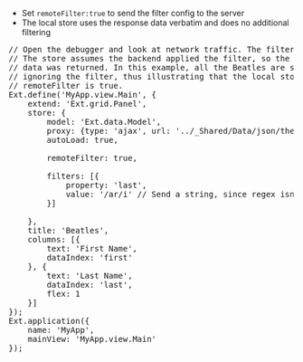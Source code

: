- Set <code>remoteFilter:true</code> to send the filter config to the server
- The local store uses the response data verbatim and does no additional filtering

<pre class="runnable run">// Open the debugger and look at network traffic. The filter is sent to the back end. 
// The store assumes the backend applied the filter, so the front end shows whatever 
// data was returned. In this example, all the Beatles are shown becasue the server is 
// ignoring the filter, thus illustrating that the local store does no filtering when 
// remoteFilter is true.
Ext.define('MyApp.view.Main', {
    extend: 'Ext.grid.Panel',
    store: {
        model: 'Ext.data.Model',
        proxy: {type: 'ajax', url: '../_Shared/Data/json/theBeatles.json'},
        autoLoad: true,

        remoteFilter: true,

        filters: [{
            property: 'last',
            value: '/ar/i' // Send a string, since regex isn't serialized
        }]

    },
    title: 'Beatles',
    columns: [{
        text: 'First Name',
        dataIndex: 'first'
    }, {
        text: 'Last Name',
        dataIndex: 'last',
        flex: 1
    }]
});
Ext.application({
    name: 'MyApp',
    mainView: 'MyApp.view.Main'
});

</pre>

